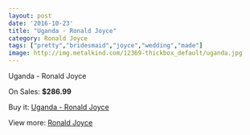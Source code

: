 ```yaml
---
layout: post
date: '2016-10-23'
title: "Uganda - Ronald Joyce"
category: Ronald Joyce
tags: ["pretty","bridesmaid","joyce","wedding","made"]
image: http://img.metalkind.com/12369-thickbox_default/uganda.jpg
---
```

Uganda - Ronald Joyce

On Sales: **$286.99**
<a href="https://www.metalkind.com/en/ronald-joyce/5670-uganda.html"><amp-img layout="responsive" width="600" height="600" src="//img.metalkind.com/12369-thickbox_default/uganda.jpg" alt="Uganda - Ronald Joyce 0" /></a>
<a href="https://www.metalkind.com/en/ronald-joyce/5670-uganda.html"><amp-img layout="responsive" width="600" height="600" src="//img.metalkind.com/12370-thickbox_default/uganda.jpg" alt="Uganda - Ronald Joyce 1" /></a>
<a href="https://www.metalkind.com/en/ronald-joyce/5670-uganda.html"><amp-img layout="responsive" width="600" height="600" src="//img.metalkind.com/12371-thickbox_default/uganda.jpg" alt="Uganda - Ronald Joyce 2" /></a>
<a href="https://www.metalkind.com/en/ronald-joyce/5670-uganda.html"><amp-img layout="responsive" width="600" height="600" src="//img.metalkind.com/12372-thickbox_default/uganda.jpg" alt="Uganda - Ronald Joyce 3" /></a>

Buy it: [Uganda - Ronald Joyce](https://www.metalkind.com/en/ronald-joyce/5670-uganda.html "Uganda - Ronald Joyce")

View more: [Ronald Joyce](https://www.metalkind.com/en/110-ronald-joyce "Ronald Joyce")